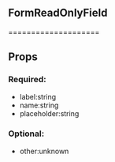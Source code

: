 
## FormReadOnlyField
====================
## Props


### Required:
 - label:string
 - name:string
 - placeholder:string

### Optional:
 - other:unknown
